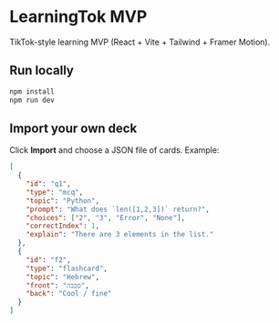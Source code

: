 # LearningTok MVP

TikTok-style learning MVP (React + Vite + Tailwind + Framer Motion).

## Run locally

```bash
npm install
npm run dev
```

## Import your own deck

Click **Import** and choose a JSON file of cards. Example:

```json
[
  {
    "id": "q1",
    "type": "mcq",
    "topic": "Python",
    "prompt": "What does `len([1,2,3])` return?",
    "choices": ["2", "3", "Error", "None"],
    "correctIndex": 1,
    "explain": "There are 3 elements in the list."
  },
  {
    "id": "f2",
    "type": "flashcard",
    "topic": "Hebrew",
    "front": "סבבה",
    "back": "Cool / fine"
  }
]
```
